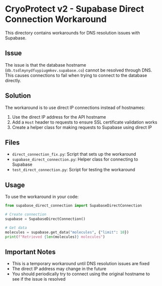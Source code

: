 # CryoProtect v2 - Supabase Direct Connection Workaround

This directory contains workarounds for DNS resolution issues with Supabase.

## Issue

The issue is that the database hostname (`db.tsdlmynydfuypiugmkev.supabase.co`) cannot be resolved
through DNS. This causes connections to fail when trying to connect to the database directly.

## Solution

The workaround is to use direct IP connections instead of hostnames:

1. Use the direct IP address for the API hostname
2. Add a `Host` header to requests to ensure SSL certificate validation works
3. Create a helper class for making requests to Supabase using direct IP

## Files

- `direct_connection_fix.py`: Script that sets up the workaround
- `supabase_direct_connection.py`: Helper class for connecting to Supabase
- `test_direct_connection.py`: Script for testing the workaround

## Usage

To use the workaround in your code:

```python
from supabase_direct_connection import SupabaseDirectConnection

# Create connection
supabase = SupabaseDirectConnection()

# Get data
molecules = supabase.get_data("molecules", {"limit": 10})
print(f"Retrieved {len(molecules)} molecules")
```

## Important Notes

- This is a temporary workaround until DNS resolution issues are fixed
- The direct IP address may change in the future
- You should periodically try to connect using the original hostname to see if the issue is resolved
